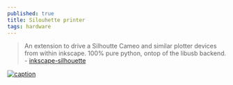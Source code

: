 ```yaml
---
published: true
title: Silouhette printer
tags: hardware
---
```

> An extension to drive a Silhoutte Cameo and similar plotter devices from within inkscape. 100% pure python, ontop of the libusb backend. - [inkscape-silhouette](https://github.com/fablabnbg/inkscape-silhouette)

[![caption](https://m.media-amazon.com/images/I/71b8hdwuWDL._AC_SL1500_.jpg)](https://www.amazon.fr/Silhouette-America-personnel-cr%C3%A9atifs-Plastique/dp/B08DF3HD52/ref=sr_1_2?__mk_fr_FR=%C3%85M%C3%85%C5%BD%C3%95%C3%91&crid=1QUTIMMY4OFML&dchild=1&keywords=silouhette+imprimante&qid=1635241661&sprefix=silouhette+imprimante%2Caps%2C96&sr=8-2)
